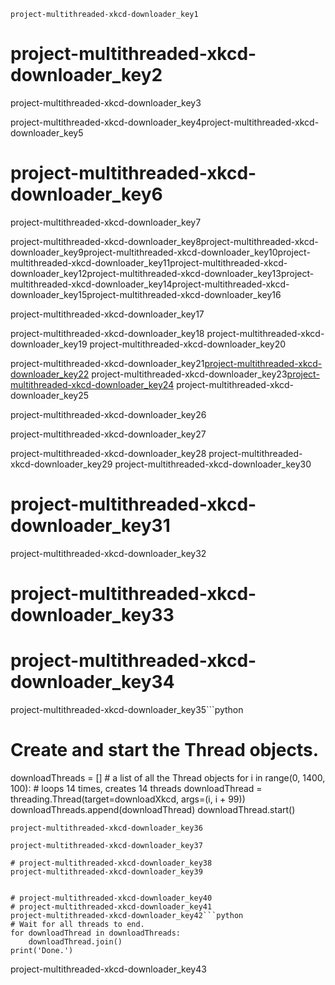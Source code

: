 ```ngMeta
project-multithreaded-xkcd-downloader_key1
```
# project-multithreaded-xkcd-downloader_key2
project-multithreaded-xkcd-downloader_key3

project-multithreaded-xkcd-downloader_key4project-multithreaded-xkcd-downloader_key5

# project-multithreaded-xkcd-downloader_key6
project-multithreaded-xkcd-downloader_key7

project-multithreaded-xkcd-downloader_key8project-multithreaded-xkcd-downloader_key9project-multithreaded-xkcd-downloader_key10project-multithreaded-xkcd-downloader_key11project-multithreaded-xkcd-downloader_key12project-multithreaded-xkcd-downloader_key13project-multithreaded-xkcd-downloader_key14project-multithreaded-xkcd-downloader_key15project-multithreaded-xkcd-downloader_key16

project-multithreaded-xkcd-downloader_key17


project-multithreaded-xkcd-downloader_key18 project-multithreaded-xkcd-downloader_key19
project-multithreaded-xkcd-downloader_key20

project-multithreaded-xkcd-downloader_key21[project-multithreaded-xkcd-downloader_key22](http://xkcd.com/%s...&#39;)
project-multithreaded-xkcd-downloader_key23[project-multithreaded-xkcd-downloader_key24](http://xkcd.com/%s&#39;)
project-multithreaded-xkcd-downloader_key25

project-multithreaded-xkcd-downloader_key26

project-multithreaded-xkcd-downloader_key27

 project-multithreaded-xkcd-downloader_key28
 project-multithreaded-xkcd-downloader_key29
project-multithreaded-xkcd-downloader_key30

# project-multithreaded-xkcd-downloader_key31
project-multithreaded-xkcd-downloader_key32


# project-multithreaded-xkcd-downloader_key33
# project-multithreaded-xkcd-downloader_key34
project-multithreaded-xkcd-downloader_key35```python
# Create and start the Thread objects.
downloadThreads = []             # a list of all the Thread objects
for i in range(0, 1400, 100):    # loops 14 times, creates 14 threads
    downloadThread = threading.Thread(target=downloadXkcd, args=(i, i + 99))
    downloadThreads.append(downloadThread)
    downloadThread.start()
```
project-multithreaded-xkcd-downloader_key36

project-multithreaded-xkcd-downloader_key37

# project-multithreaded-xkcd-downloader_key38
project-multithreaded-xkcd-downloader_key39


# project-multithreaded-xkcd-downloader_key40
# project-multithreaded-xkcd-downloader_key41
project-multithreaded-xkcd-downloader_key42```python
# Wait for all threads to end.
for downloadThread in downloadThreads:
    downloadThread.join()
print('Done.')
```
project-multithreaded-xkcd-downloader_key43

